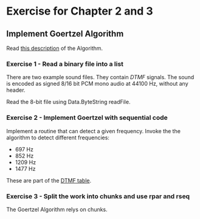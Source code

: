 # Exercise for Chapter 2 and 3


## Implement Goertzel Algorithm

Read [this description](https://www.embedded.com/design/configurable-systems/4024443/The-Goertzel-Algorithm) of the Algorithm.

### Exercise 1 - Read a binary file into a list


There are two example sound files. They contain *DTMF* signals.
The sound is encoded as signed 8/16 bit PCM mono audio at 44100 Hz, without any header.

Read the 8-bit file using Data.ByteString readFile.

### Exercise 2 - Implement Goertzel with sequential code

Implement a routine that can detect a given frequency.
Invoke the the algorithm to detect different frequencies:

* 697 Hz
* 852 Hz
* 1209 Hz
* 1477 Hz

These are part of the [DTMF table](https://en.wikipedia.org/wiki/Dual-tone_multi-frequency_signaling).

### Exercise 3 - Split the work into chunks and use rpar and rseq 

The Goertzel Algorithm relys on chunks. 
